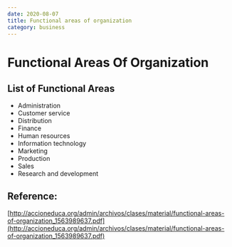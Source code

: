 ```yaml
---
date: 2020-08-07
title: Functional areas of organization
category: business
---
```

# Functional Areas Of Organization


## List of Functional Areas

- Administration
- Customer service
- Distribution
- Finance
- Human resources
- Information technology
- Marketing
- Production
- Sales
- Research and development

## Reference:

[http://accioneduca.org/admin/archivos/clases/material/functional-areas-of-organization_1563989637.pdf](http://accioneduca.org/admin/archivos/clases/material/functional-areas-of-organization_1563989637.pdf)
